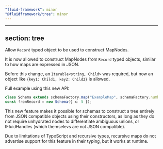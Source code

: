 ```yaml
---
"fluid-framework": minor
"@fluidframework/tree": minor
---
```

---
section: tree
---

Allow `Record` typed object to be used to construct MapNodes.

It is now allowed to construct MapNodes from `Record` typed objects, similar to how maps are expressed in JSON.

Before this change, an `Iterable<string, Child>` was required, but now an object like `{key1: Child1, key2: Child2}` is allowed.

Full example using this new API:
```typescript
class Schema extends schemaFactory.map("ExampleMap", schemaFactory.number) {}
const fromRecord = new Schema({ x: 5 });
```

This new feature makes it possible for schemas to construct a tree entirely from JSON compatible objects using their constructors,
as long as they do not require unhydrated nodes to differentiate ambiguous unions,
or IFluidHandles (which themselevs are not JSON compatible).

Due to limitations of TypeScript and recursive types,
recursive maps do not advertise support for this feature in their typing,
but it works at runtime.
